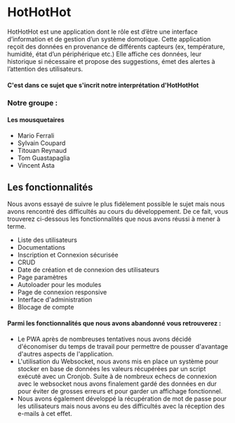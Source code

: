 
# HotHotHot
HotHotHot est une application dont le rôle est d’être une interface d’information et 
de gestion d’un système domotique. 
Cette application reçoit des données en provenance de différents capteurs (ex, 
température, humidité, état d’un périphérique etc.) 
Elle affiche ces données, leur historique si nécessaire et propose des suggestions, 
émet des alertes à l’attention des utilisateurs. 

#### C'est dans ce sujet que s'incrit notre interprétation d'HotHotHot

### Notre groupe :
#### Les mousquetaires
- Mario Ferrali 
- Sylvain Coupard
- Titouan Reynaud
- Tom Guastapaglia
- Vincent Asta
 
 ## Les fonctionnalités
 Nous avons essayé de suivre le plus fidèlement possible le sujet mais nous avons rencontré des difficultés au cours du développement.
 De ce fait, vous trouverez ci-dessous les fonctionnalités que nous avons réussi à mener à terme. 

 - Liste des utilisateurs
 - Documentations
 - Inscription et Connexion sécurisée
 - CRUD
 - Date de création et de connexion des utilisateurs
 - Page paramètres
 - Autoloader pour les modules
 - Page de connexion responsive
 - Interface d'administration
 - Blocage de compte
 
 #### Parmi les fonctionnalités que nous avons abandonné vous retrouverez : 
 - Le PWA après de nombreuses tentatives nous avons décidé d'économiser du temps de travail pour permettre de pousser d'avantage d'autres aspects de l'application.
 - L'utilisation du Websocket, nous avons mis en place un système pour stocker en base de données les valeurs récupérées par un script exécuté avec un Cronjob. Suite à de nombreux echecs de connexion avec le websocket nous avons finalement gardé des données en dur pour éviter de grosses erreurs et pour garder un affichage fonctionnel.
 - Nous avons également développé la récupération de mot de passe pour les utilisateurs mais nous avons eu des difficultés avec la réception des e-mails à cet effet.
